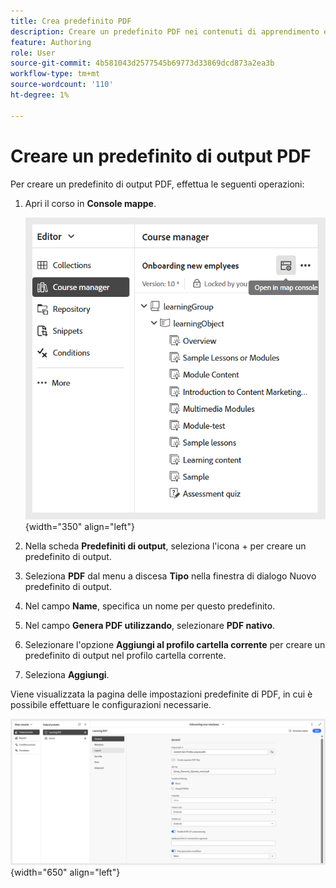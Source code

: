 ```yaml
---
title: Crea predefinito PDF
description: Creare un predefinito PDF nei contenuti di apprendimento e formazione
feature: Authoring
role: User
source-git-commit: 4b581043d2577545b69773d33869dcd873a2ea3b
workflow-type: tm+mt
source-wordcount: '110'
ht-degree: 1%

---
```


# Creare un predefinito di output PDF

Per creare un predefinito di output PDF, effettua le seguenti operazioni:

1. Apri il corso in **Console mappe**.

   ![](assets/open-in-map-console.png){width="350" align="left"}

1. Nella scheda **Predefiniti di output**, seleziona l&#39;icona + per creare un predefinito di output.
1. Seleziona **PDF** dal menu a discesa **Tipo** nella finestra di dialogo Nuovo predefinito di output.
1. Nel campo **Name**, specifica un nome per questo predefinito.
1. Nel campo **Genera PDF utilizzando**, selezionare **PDF nativo**.
1. Selezionare l&#39;opzione **Aggiungi al profilo cartella corrente** per creare un predefinito di output nel profilo cartella corrente.
1. Seleziona **Aggiungi**.

Viene visualizzata la pagina delle impostazioni predefinite di PDF, in cui è possibile effettuare le configurazioni necessarie.

![](assets/learning-pdf-preset.png){width="650" align="left"}


